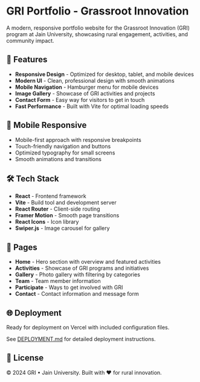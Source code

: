 # GRI Portfolio - Grassroot Innovation

A modern, responsive portfolio website for the Grassroot Innovation (GRI) program at Jain University, showcasing rural engagement, activities, and community impact.

## 🚀 Features

- **Responsive Design** - Optimized for desktop, tablet, and mobile devices
- **Modern UI** - Clean, professional design with smooth animations
- **Mobile Navigation** - Hamburger menu for mobile devices
- **Image Gallery** - Showcase of GRI activities and projects
- **Contact Form** - Easy way for visitors to get in touch
- **Fast Performance** - Built with Vite for optimal loading speeds

## 📱 Mobile Responsive

- Mobile-first approach with responsive breakpoints
- Touch-friendly navigation and buttons
- Optimized typography for small screens
- Smooth animations and transitions

## 🛠️ Tech Stack

- **React** - Frontend framework
- **Vite** - Build tool and development server
- **React Router** - Client-side routing
- **Framer Motion** - Smooth page transitions
- **React Icons** - Icon library
- **Swiper.js** - Image carousel for gallery

## 🎯 Pages

- **Home** - Hero section with overview and featured activities
- **Activities** - Showcase of GRI programs and initiatives
- **Gallery** - Photo gallery with filtering by categories
- **Team** - Team member information
- **Participate** - Ways to get involved with GRI
- **Contact** - Contact information and message form

## 🌐 Deployment

Ready for deployment on Vercel with included configuration files.

See [DEPLOYMENT.md](./DEPLOYMENT.md) for detailed deployment instructions.

## 📄 License

© 2024 GRI • Jain University. Built with ❤️ for rural innovation.